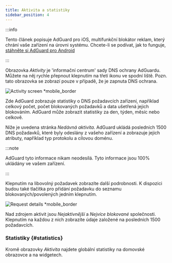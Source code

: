 ```yaml
---
title: Aktivita a statistiky
sidebar_position: 4
---
```


:::info

Tento článek popisuje AdGuard pro iOS, multifunkční blokátor reklam, který chrání vaše zařízení na úrovni systému. Chcete-li se podívat, jak to funguje, [stáhněte si AdGuard pro Android](https://agrd.io/download-kb-adblock)

:::

Obrazovka _Aktivity_ je 'informační centrum' sady DNS ochrany AdGuardu. Můžete na něj rychle přepnout klepnutím na třetí ikonu ve spodní liště. Pozn. tato obrazovka se zobrazí pouze v případě, že je zapnuta DNS ochrana.

![Activity screen \*mobile_border](https://cdn.adtidy.org/content/github/ad_blocker/ios/activity.png)

Zde AdGuard zobrazuje statistiky o DNS požadavcích zařízení, například celkový počet, počet blokovaných požadavků a data ušetřená jejich blokováním. AdGuard může zobrazit statistiky za den, týden, měsíc nebo celkově.

Níže je uvedena stránka _Nedávná aktivita_. AdGuard ukládá posledních 1500 DNS požadavků, které byly odeslány z vašeho zařízení a zobrazuje jejich atributy, například typ protokolu a cílovou doménu.

:::note

AdGuard tyto informace nikam neodesílá. Tyto informace jsou 100% ukládány ve vašem zařízení.

:::

Klepnutím na libovolný požadavek zobrazíte další podrobnosti. K dispozici budou také tlačítka pro přidání požadavku do seznamu blokovaných/povolených jedním klepnutím.

![Request details \*mobile_border](https://cdn.adtidy.org/public/Adguard/kb/iOS/features/request_info_en.jpeg)

Nad zdrojem aktivit jsou _Nejaktivnější_ a _Nejvíce blokované_ společnosti. Klepnutím na každou z nich zobrazíte údaje založené na posledních 1500 požadavcích.

### Statistiky {#statistics}

Kromě obrazovky _Aktivita_ najdete globální statistiky na domovské obrazovce a na widgetech.
